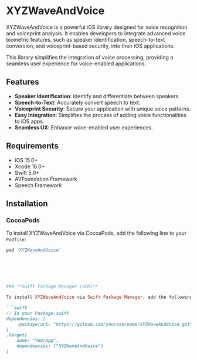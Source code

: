 # XYZWaveAndVoice

XYZWaveAndVoice is a powerful iOS library designed for voice recognition and voiceprint analysis. It enables developers to integrate advanced voice biometric features, such as speaker identification, speech-to-text conversion, and voiceprint-based security, into their iOS applications. 

This library simplifies the integration of voice processing, providing a seamless user experience for voice-enabled applications.

## Features

- **Speaker Identification**: Identify and differentiate between speakers.
- **Speech-to-Text**: Accurately convert speech to text.
- **Voiceprint Security**: Secure your application with unique voice patterns.
- **Easy Integration**: Simplifies the process of adding voice functionalities to iOS apps.
- **Seamless UX**: Enhance voice-enabled user experiences.

## Requirements

- iOS 15.0+
- Xcode 16.0+
- Swift 5.0+
- AVFoundation Framework
- Speech Framework

## Installation

### CocoaPods

To install XYZWaveAndVoice via CocoaPods, add the following line to your `Podfile`:

```ruby
pod 'XYZWaveAndVoice' 






### **Swift Package Manager (SPM)**

To install XYZWaveAndVoice via Swift Package Manager, add the following to your `Package.swift` file:

```swift
// In your Package.swift
dependencies: [
    .package(url: "https://github.com/yourusername/XYZWaveAndVoice.git", from: "1.0.0")
]
.target(
    name: "YourApp",
    dependencies: ["XYZWaveAndVoice"]
)
